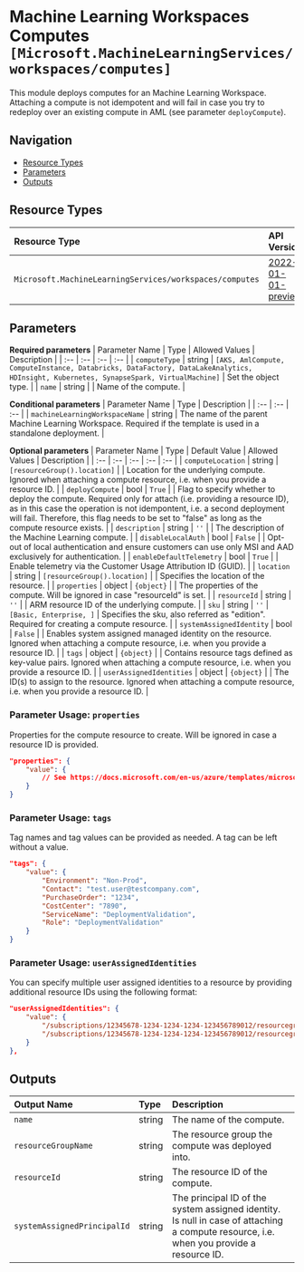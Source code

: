 # Machine Learning Workspaces Computes `[Microsoft.MachineLearningServices/workspaces/computes]`

This module deploys computes for an Machine Learning Workspace.
Attaching a compute is not idempotent and will fail in case you try to redeploy over an existing compute in AML (see parameter `deployCompute`).

## Navigation

- [Resource Types](#Resource-Types)
- [Parameters](#Parameters)
- [Outputs](#Outputs)

## Resource Types

| Resource Type | API Version |
| :-- | :-- |
| `Microsoft.MachineLearningServices/workspaces/computes` | [2022-01-01-preview](https://docs.microsoft.com/en-us/azure/templates/Microsoft.MachineLearningServices/2022-01-01-preview/workspaces/computes) |

## Parameters

**Required parameters**
| Parameter Name | Type | Allowed Values | Description |
| :-- | :-- | :-- | :-- |
| `computeType` | string | `[AKS, AmlCompute, ComputeInstance, Databricks, DataFactory, DataLakeAnalytics, HDInsight, Kubernetes, SynapseSpark, VirtualMachine]` | Set the object type. |
| `name` | string |  | Name of the compute. |

**Conditional parameters**
| Parameter Name | Type | Description |
| :-- | :-- | :-- |
| `machineLearningWorkspaceName` | string | The name of the parent Machine Learning Workspace. Required if the template is used in a standalone deployment. |

**Optional parameters**
| Parameter Name | Type | Default Value | Allowed Values | Description |
| :-- | :-- | :-- | :-- | :-- |
| `computeLocation` | string | `[resourceGroup().location]` |  | Location for the underlying compute. Ignored when attaching a compute resource, i.e. when you provide a resource ID. |
| `deployCompute` | bool | `True` |  | Flag to specify whether to deploy the compute. Required only for attach (i.e. providing a resource ID), as in this case the operation is not idempontent, i.e. a second deployment will fail. Therefore, this flag needs to be set to "false" as long as the compute resource exists. |
| `description` | string | `''` |  | The description of the Machine Learning compute. |
| `disableLocalAuth` | bool | `False` |  | Opt-out of local authentication and ensure customers can use only MSI and AAD exclusively for authentication. |
| `enableDefaultTelemetry` | bool | `True` |  | Enable telemetry via the Customer Usage Attribution ID (GUID). |
| `location` | string | `[resourceGroup().location]` |  | Specifies the location of the resource. |
| `properties` | object | `{object}` |  | The properties of the compute. Will be ignored in case "resourceId" is set. |
| `resourceId` | string | `''` |  | ARM resource ID of the underlying compute. |
| `sku` | string | `''` | `[Basic, Enterprise, ]` | Specifies the sku, also referred as "edition". Required for creating a compute resource. |
| `systemAssignedIdentity` | bool | `False` |  | Enables system assigned managed identity on the resource. Ignored when attaching a compute resource, i.e. when you provide a resource ID. |
| `tags` | object | `{object}` |  | Contains resource tags defined as key-value pairs. Ignored when attaching a compute resource, i.e. when you provide a resource ID. |
| `userAssignedIdentities` | object | `{object}` |  | The ID(s) to assign to the resource. Ignored when attaching a compute resource, i.e. when you provide a resource ID. |


### Parameter Usage: `properties`

Properties for the compute resource to create.
Will be ignored in case a resource ID is provided.

```json
"properties": {
    "value": {
        // See https://docs.microsoft.com/en-us/azure/templates/microsoft.machinelearningservices/workspaces/computes?tabs=bicep#compute for the properties for the difference compute types
    }
}
```

### Parameter Usage: `tags`

Tag names and tag values can be provided as needed. A tag can be left without a value.

```json
"tags": {
    "value": {
        "Environment": "Non-Prod",
        "Contact": "test.user@testcompany.com",
        "PurchaseOrder": "1234",
        "CostCenter": "7890",
        "ServiceName": "DeploymentValidation",
        "Role": "DeploymentValidation"
    }
}
```

### Parameter Usage: `userAssignedIdentities`

You can specify multiple user assigned identities to a resource by providing additional resource IDs using the following format:

```json
"userAssignedIdentities": {
    "value": {
        "/subscriptions/12345678-1234-1234-1234-123456789012/resourcegroups/validation-rg/providers/Microsoft.ManagedIdentity/userAssignedIdentities/adp-sxx-az-msi-x-001": {},
        "/subscriptions/12345678-1234-1234-1234-123456789012/resourcegroups/validation-rg/providers/Microsoft.ManagedIdentity/userAssignedIdentities/adp-sxx-az-msi-x-002": {}
    }
},
```

## Outputs

| Output Name | Type | Description |
| :-- | :-- | :-- |
| `name` | string | The name of the compute. |
| `resourceGroupName` | string | The resource group the compute was deployed into. |
| `resourceId` | string | The resource ID of the compute. |
| `systemAssignedPrincipalId` | string | The principal ID of the system assigned identity. Is null in case of attaching a compute resource, i.e. when you provide a resource ID. |
